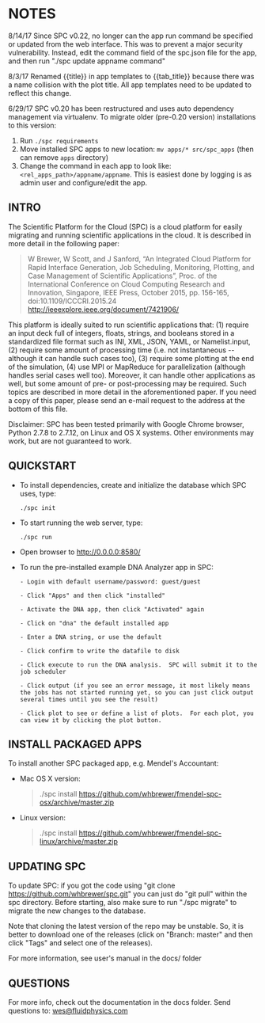 # NOTES

8/14/17 Since SPC v0.22, no longer can the app run command be specified or updated from the web interface. This was to prevent a major security vulnerability. Instead, edit the command field of the spc.json file for the app, and then run "./spc update appname command"

8/3/17 Renamed {{title}} in app templates to {{tab_title}} because there was a name collision with the plot title.  All app templates need to be updated to reflect this change.

6/29/17 SPC v0.20 has been restructured and uses auto dependency management via virtualenv.  To migrate older (pre-0.20 version) installations to this version:

1. Run `./spc requirements`
2. Move installed SPC apps to new location: `mv apps/* src/spc_apps` (then can remove `apps` directory)
3. Change the command in each app to look like: `<rel_apps_path>/appname/appname`.  This is easiest done by logging is as admin user and configure/edit the app.

## INTRO

The Scientific Platform for the Cloud (SPC) is a cloud platform for easily migrating and running scientific applications in the cloud.  It is described in more detail in the following paper:

  > W Brewer, W Scott, and J Sanford, “An Integrated Cloud Platform for Rapid Interface Generation, Job Scheduling, Monitoring, Plotting, and Case Management of Scientific Applications”, Proc. of the International Conference on Cloud Computing Research and Innovation, Singapore, IEEE Press, October 2015, pp. 156-165, doi:10.1109/ICCCRI.2015.24 http://ieeexplore.ieee.org/document/7421906/

This platform is ideally suited to run scientific applications that: (1) require an input deck full of integers, floats, strings, and booleans stored in a standardized file format such as INI, XML, JSON, YAML, or Namelist.input, (2) require some amount of processing time (i.e. not instantaneous -- although it can handle such cases too), (3) require some plotting at the end of the simulation, (4) use MPI or MapReduce for parallelization (although handles serial cases well too).  Moreover, it can handle other applications as well, but some amount of pre- or post-processing may be required.  Such topics are described in more detail in the aforementioned paper.  If you need a copy of this paper, please send an e-mail request to the address at the bottom of this file.

Disclaimer: SPC has been tested primarily with Google Chrome browser, Python 2.7.8 to 2.7.12, on Linux and OS X systems. Other environments may work, but are not guaranteed to work.

## QUICKSTART

* To install dependencies, create and initialize the database which SPC uses, type:

    `./spc init`

* To start running the web server, type:

    `./spc run`

* Open browser to http://0.0.0.0:8580/

* To run the pre-installed example DNA Analyzer app in SPC:

      - Login with default username/password: guest/guest

      - Click "Apps" and then click "installed"

      - Activate the DNA app, then click "Activated" again

      - Click on "dna" the default installed app

      - Enter a DNA string, or use the default

      - Click confirm to write the datafile to disk

      - Click execute to run the DNA analysis.  SPC will submit it to the job scheduler

      - Click output (if you see an error message, it most likely means the jobs has not started running yet, so you can just click output several times until you see the result)

      - Click plot to see or define a list of plots.  For each plot, you can view it by clicking the plot button.

## INSTALL PACKAGED APPS

To install another SPC packaged app, e.g. Mendel's Accountant:

* Mac OS X version:

    > ./spc install https://github.com/whbrewer/fmendel-spc-osx/archive/master.zip

* Linux version:

    > ./spc install https://github.com/whbrewer/fmendel-spc-linux/archive/master.zip

## UPDATING SPC

To update SPC: if you got the code using "git clone https://github.com/whbrewer/spc.git"
you can just do "git pull" within the spc directory.  Before starting, also make sure
to run "./spc migrate" to migrate the new changes to the database.

Note that cloning the latest version of the repo may be unstable.  So, it is
better to download one of the releases (click on "Branch: master" and then click "Tags"
and select one of the releases).

For more information, see user's manual in the docs/ folder

## QUESTIONS

For more info, check out the documentation in the docs folder.  Send questions to: wes@fluidphysics.com
